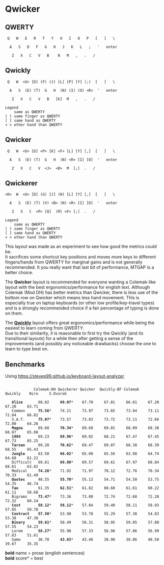 # Qwicker

## QWERTY
```
 Q   W   E   R   T   Y   U   I   O   P   [   ]   \

  A   S   D   F   G   H   J   K   L   ;   '   enter

   Z   X   C   V   B    N   M   ,   .   /
```

## Qwickly
```
 Q   W  <U> [D] (F) (J) [L] [P] [Y] (;)  [   ]   \

  A   S  (E) (T)  G   H  (N) (I) (O) <R>  '   enter

   Z   X   C   V   B   [K]  M   ,   .   /

Legend
    same as QWERTY
( ) same finger as QWERTY
[ ] same hand as QWERTY
< > other hand than QWERTY
```

## Qwicker
```
 Q   W  <U> [D] <P> [K] <F> [L] [Y] [,]  [   ]   \

  A   S  (E) (T)  G   H  (N) <R> [I] [O]  '   enter

   Z   X   C   V  <J>  <B>  M  [;]  .   /
```

## Qwickerer
```
<K>  W  <U> [D] (G) [J] (H) [L] [Y] [,]  [   ]   \

  A   S  (E) (T) (V) <B> (N) <R> [I] [O]  '   enter

   Z   X   C  <P> [Q]  (M) <F> [;]  .   /

Legend
    same as QWERTY
( ) same finger as QWERTY
[ ] same hand as QWERTY
< > other hand than QWERTY
```
This layout was made as an experiment to see how good the metrics could be.<br/>
It sacrifices some shortcut key positions and moves more keys to different fingers/hands from QWERTY for marginal gains and is not generally recommended. It you really want that last bit of performance, MTGAP is a better choice.

The **Qwicker** layout is recommended for everyone wanting a Colemak-like layout with the best ergonomics/performance for english text. Although Colemak (Mod DH) has better metrics than Qwicker, there is less use of the bottom row on Qwicker which means less hand movement. Thls is especially true on laptop keyboards (or other low profile/key-travel types) and is a strongly recommended choice if a fair percentage of typing is done on them.

The **[Qwickly](https://github.com/qwickly-org/Qwickly)** layout offers great ergonomics/performance while being the easiest to learn coming from QWERTY.<br/>
Due to their similarity, it is reasonable to first try the Qwickly (and its transitional layouts) for a while then after getting a sense of the improvements (and possibly any noticeable drawbacks) choose the one to learn to type best on.

## Benchmarks

Using https://stevep99.github.io/keyboard-layout-analyzer

<pre><code>
             Colemak-DH Qwickerer Qwicker  Qwickly-BF Colemak   Qwickly    Niro     S.Dvorak

   <b>Alice</b>       68.02     <b>69.07</b>*    67.70     67.81     66.61     67.20     67.28     63.71
   Common      <b>75.56</b>*    74.21     73.97     73.65     73.94     73.11     72.84     66.82
   S.A.T.      <b>75.07</b>*    73.57     73.83     73.72     73.11     72.66     72.00     64.26
   <b>Magna</b>       69.68     <b>70.34</b>*    69.68     69.01     68.09     68.38     68.07     65.08
   <b>1984</b>        69.23     <b>69.96</b>*    69.02     68.21     67.47     67.45     67.73     65.25
   <b>Tarzan</b>      69.28     <b>70.62</b>*    69.47     69.07     68.38     68.39     68.55     65.43
   <b>Jungle</b>      63.50     <b>66.02</b>*    65.00     65.56     63.98     64.74     64.68     61.22
   Difficult   69.61     <b>69.80</b>*    69.57     69.61     67.97     68.84     68.61     63.82
   Medical     <b>74.26</b>*    71.92     71.97     70.12     72.76     70.34     70.33     61.49
   <b>Quotes</b>      48.55     <b>55.70</b>*    55.13     54.71     54.50     53.75     54.35     46.74
   <b>Tao</b>         61.35     <b>62.51</b>*    61.82     60.60     61.61     60.22     61.11     58.68
   Bigrams     <b>73.47</b>*    73.36     73.00     72.74     72.68     72.20     72.32     68.24
   <b>Cost</b>        <b>58.12</b>*    <b>58.12</b>*    57.84     59.40     58.11     58.93     57.85     50.78
   <b>Contract</b>    <b>57.50</b>*    53.98     53.78     55.29     57.38     54.83     53.38     47.38
   <b>Binary</b>      <b>59.61</b>*    58.49     58.31     58.95     59.05     57.80     57.55     54.23
   Lorem       <b>58.27</b>*    55.90     57.33     56.98     57.06     56.99     57.83     51.61
   Game        36.70     <b>43.83</b>*    43.46     38.90     38.86     40.50     39.67     35.35
</code></pre>
**bold** name = prose (english sentences)<br/>
**bold** score* = best
